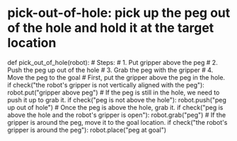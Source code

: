 # pick-out-of-hole: pick up the peg out of the hole and hold it at the target location
def pick_out_of_hole(robot):
    # Steps:
    #  1. Put gripper above the peg
    #  2. Push the peg up out of the hole
    #  3. Grab the peg with the gripper
    #  4. Move the peg to the goal
    # First, put the gripper above the peg in the hole.
    if check("the robot's gripper is not vertically aligned with the peg"):
        robot.put("gripper above peg")
    # If the peg is still in the hole, we need to push it up to grab it.
    if check("peg is not above the hole"):
        robot.push("peg up out of hole")
    # Once the peg is above the hole, grab it.
    if check("peg is above the hole and the robot's gripper is open"):
        robot.grab("peg")
    # If the gripper is around the peg, move it to the goal location.
    if check("the robot's gripper is around the peg"):
        robot.place("peg at goal")